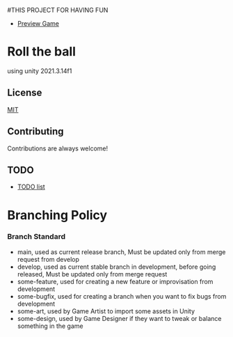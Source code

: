 #THIS PROJECT FOR HAVING FUN
- [Preview Game](https://movlution.itch.io/roll-the-ball)
# Roll the ball

using unity 2021.3.14f1

## License

[MIT](https://choosealicense.com/licenses/mit/)


## Contributing

Contributions are always welcome!

## TODO
- [TODO list](https://to-do.microsoft.com/sharing?InvitationToken=4pT_gQ3HGPEjYHv4weilDQZy_nqVQB-wt5aqgqLXqNcdvsrNbghnqTKF_fVbo-p00)

# Branching Policy

### Branch Standard

- main, used as current release branch,
Must be updated only from merge request from develop
- develop, used as current stable branch in development, before going released,
Must be updated only from merge request
- some-feature, used for creating a new feature or improvisation from development
- some-bugfix, used for creating a branch when you want to fix bugs from development
- some-art, used by Game Artist to import some assets in Unity
- some-design, used by Game Designer if they want to tweak or balance something in the game


